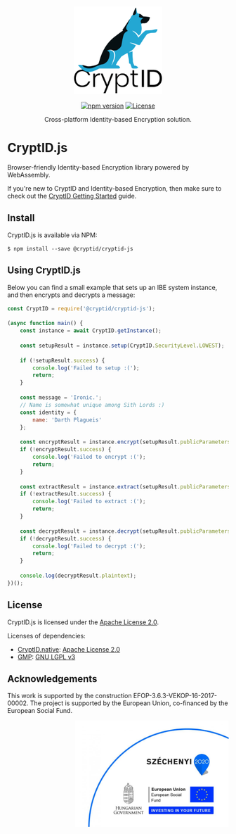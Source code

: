 <div align="center">
  <a href="https://github.com/cryptid-org">
    <img alt="CryptID" src="docs/img/cryptid-logo.png" width="200">
  </a>
</div>

<div align="center">

[![npm version](https://img.shields.io/npm/v/@cryptid/cryptid-js.svg)](https://www.npmjs.com/package/@cryptid/cryptid-js)
[![License](![GitHub](https://img.shields.io/github/license/cryptid-org/cryptid-js.svg?label=license))](LICENSE)

</div>

<div align="center">
Cross-platform Identity-based Encryption solution.
</div>

# CryptID.js

Browser-friendly Identity-based Encryption library powered by WebAssembly.

If you're new to CryptID and Identity-based Encryption, then make sure to check out the [CryptID Getting Started](https://github.com/cryptid-org/getting-started) guide.

## Install

CryptID.js is available via NPM:

~~~~
$ npm install --save @cryptid/cryptid-js
~~~~

## Using CryptID.js

Below you can find a small example that sets up an IBE system instance, and then encrypts and decrypts a message:

~~~~JavaScript
const CryptID = require('@cryptid/cryptid-js');

(async function main() {
    const instance = await CryptID.getInstance();

    const setupResult = instance.setup(CryptID.SecurityLevel.LOWEST);

    if (!setupResult.success) {
        console.log('Failed to setup :(');
        return;
    }

    const message = 'Ironic.';
    // Name is somewhat unique among Sith Lords :)
    const identity = {
        name: 'Darth Plagueis'
    };

    const encryptResult = instance.encrypt(setupResult.publicParameters, identity, message);
    if (!encryptResult.success) {
        console.log('Failed to encrypt :(');
        return;
    }

    const extractResult = instance.extract(setupResult.publicParameters, setupResult.masterSecret, identity);
    if (!extractResult.success) {
        console.log('Failed to extract :(');
        return;
    }

    const decryptResult = instance.decrypt(setupResult.publicParameters, extractResult.privateKey, encryptResult.ciphertext);
    if (!decryptResult.success) {
        console.log('Failed to decrypt :(');
        return;
    }

    console.log(decryptResult.plaintext);
})();
~~~~

## License

CryptID.js is licensed under the [Apache License 2.0](LICENSE).

Licenses of dependencies:

  * [CryptID.native](https://github.com/cryptid-org/cryptid-native): [Apache License 2.0](https://github.com/cryptid-org/cryptid-native/blob/master/LICENSE)
  * [GMP](https://gmplib.org/): [GNU LGPL v3](https://www.gnu.org/licenses/lgpl.html)

## Acknowledgements

This work is supported by the construction EFOP-3.6.3-VEKOP-16-2017-00002. The project is supported by the European Union, co-financed by the European Social Fund.

<p align="right">
  <img alt="CryptID" src="docs/img/szechenyi-logo.jpg" width="350">
</p>

